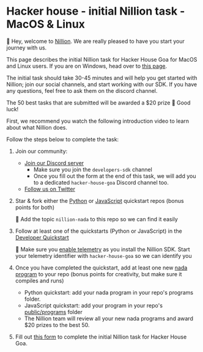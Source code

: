# Hacker house - initial Nillion task - MacOS & Linux

👋 Hey, welcome to [Nillion](https://docs.nillion.com/). We are really pleased to have you start your journey with us.

This page describes the initial Nillion task for Hacker House Goa for MacOS and Linux users. If you are on Windows, head over to [this page](https://docs.nillion.com/hacker-house-goa-windows). 

The initial task should take 30-45 minutes and will help you get started with Nillion; join our social channels, and start working with our SDK. If you have any questions, feel free to ask them on the discord channel.

The 50 best tasks that are submitted will be awarded a $20 prize 🎉 Good luck!

First, we recommend you watch the following introduction video to learn about what Nillion does.

<IframeVideo videoSrc="https://www.loom.com/share/c6b7c57f167b44ffb110f552e1c8c943?sid=2d3aaa9a-b5cd-4262-84ee-9f4d743c7283"/>

Follow the steps below to complete the task:

1. Join our community:
    - [Join our Discord server](https://discord.gg/nillionnetwork)
      - Make sure you join the `developers-sdk` channel
      - Once you fill out the form at the end of this task, we will add you to a dedicated `hacker-house-goa` Discord channel too.
    - [Follow us on Twitter](https://x.com/nillionnetwork)

2. Star & fork either the [Python](https://github.com/NillionNetwork/nillion-python-starter) or [JavaScript](https://github.com/NillionNetwork/cra-nillion) quickstart repos (bonus points for both)
    
    🚨 Add the topic `nillion-nada` to this repo so we can find it easily 
    
3. Follow at least one of the quickstarts (Python or JavaScript) in the [Developer Quickstart](/quickstart)
    
    🚨 Make sure you [enable telemetry](/nillion-sdk-and-tools#installation) as you install the Nillion SDK. Start your telemetry identifier with `hacker-house-goa` so we can identify you
    
4. Once you have completed the quickstart, add at least one new [nada program](/nada-lang-programs) to your repo (bonus points for creativity, but make sure it compiles and runs)
    - Python quickstart: add your nada program in your repo's programs folder.
    - JavaScript quickstart: add your program in your repo's [public/programs](https://github.com/NillionNetwork/cra-nillion/tree/main/public/programs) folder
    - The Nillion team will review all your new nada programs and award $20 prizes to the best 50. 

5. Fill out [this form](https://forms.gle/8mWZyvdirzc66B679) to complete the initial Nillion task for Hacker House Goa.